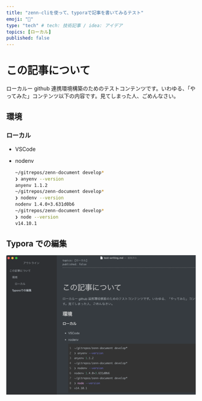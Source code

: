 ```yaml
---
title: "zenn-cliを使って、typoraで記事を書いてみるテスト"
emoji: "🙌"
type: "tech" # tech: 技術記事 / idea: アイデア
topics: [ローカル]
published: false
---
```


# この記事について

ローカルー github 連携環境構築のためのテストコンテンツです。いわゆる、「やってみた」コンテンツ以下の内容です。見てしまった人、ごめんなさい。

## 環境

### ローカル

- VSCode

- nodenv
  ```bash
  ~/gitrepos/zenn-document develop*
  ❯ anyenv --version
  anyenv 1.1.2
  ~/gitrepos/zenn-document develop*
  ❯ nodenv --version
  nodenv 1.4.0+3.631d0b6
  ~/gitrepos/zenn-document develop*
  ❯ node --version
  v14.10.1
  ```

## Typora での編集

![image-20201211151601720](test-writing.assets/image-20201211151601720.png)
